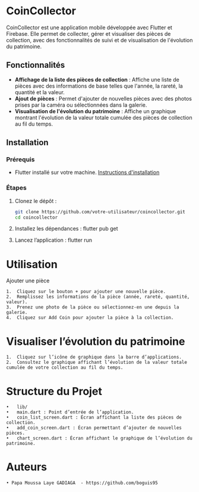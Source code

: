 # CoinCollector

CoinCollector est une application mobile développée avec Flutter et Firebase. Elle permet de collecter, gérer et visualiser des pièces de collection, avec des fonctionnalités de suivi et de visualisation de l'évolution du patrimoine.

## Fonctionnalités

- **Affichage de la liste des pièces de collection** : Affiche une liste de pièces avec des informations de base telles que l'année, la rareté, la quantité et la valeur.
- **Ajout de pièces** : Permet d'ajouter de nouvelles pièces avec des photos prises par la caméra ou sélectionnées dans la galerie.
- **Visualisation de l'évolution du patrimoine** : Affiche un graphique montrant l'évolution de la valeur totale cumulée des pièces de collection au fil du temps.

## Installation

### Prérequis

- Flutter installé sur votre machine. [Instructions d'installation](https://flutter.dev/docs/get-started/install)

### Étapes

1. Clonez le dépôt :

   ```bash
   git clone https://github.com/votre-utilisateur/coincollector.git
   cd coincollector

2.	Installez les dépendances :
      flutter pub get	

3. Lancez l’application :
      flutter run

# Utilisation

Ajouter une pièce

	1.	Cliquez sur le bouton + pour ajouter une nouvelle pièce.
	2.	Remplissez les informations de la pièce (année, rareté, quantité, valeur).
	3.	Prenez une photo de la pièce ou sélectionnez-en une depuis la galerie.
	4.	Cliquez sur Add Coin pour ajouter la pièce à la collection.

# Visualiser l’évolution du patrimoine

	1.	Cliquez sur l’icône de graphique dans la barre d’applications.
	2.	Consultez le graphique affichant l’évolution de la valeur totale cumulée de votre collection au fil du temps.

# Structure du Projet

	•	lib/
	•	main.dart : Point d’entrée de l’application.
	•	coin_list_screen.dart : Écran affichant la liste des pièces de collection.
	•	add_coin_screen.dart : Écran permettant d’ajouter de nouvelles pièces.
	•	chart_screen.dart : Écran affichant le graphique de l’évolution du patrimoine.

# Auteurs

	• Papa Moussa Laye GADIAGA	- https://github.com/boguis95


